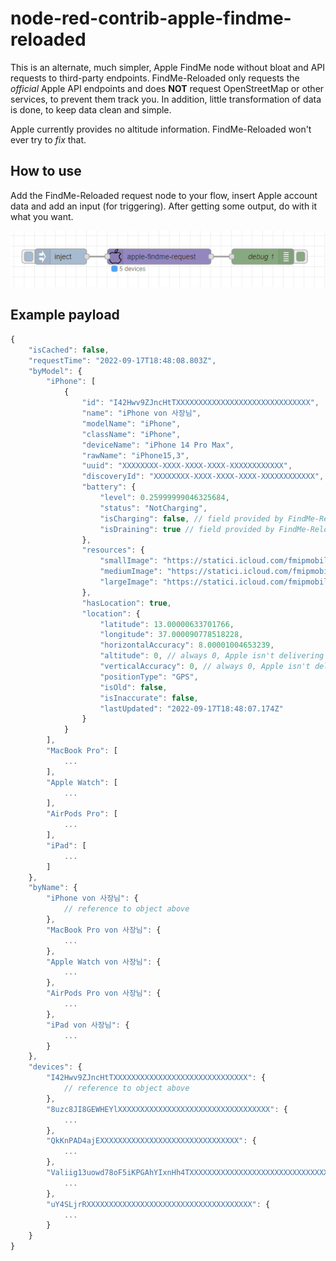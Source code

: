 # node-red-contrib-apple-findme-reloaded

This is an alternate, much simpler, Apple FindMe node without bloat and API requests to third-party endpoints. FindMe-Reloaded only requests the _official_ Apple API endpoints and does **NOT** request OpenStreetMap or other services, to prevent them track you. In addition, little transformation of data is done, to keep data clean and simple.

Apple currently provides no altitude information. FindMe-Reloaded won't ever try to _fix_ that.

## How to use

Add the FindMe-Reloaded request node to your flow, insert Apple account data and add an input (for triggering). After getting some output, do with it what you want.

![example low](images/example.png)

## Example payload

```javascript
{
    "isCached": false,
    "requestTime": "2022-09-17T18:48:08.803Z",
    "byModel": {
        "iPhone": [
            {
                "id": "I42Hwv9ZJncHtTXXXXXXXXXXXXXXXXXXXXXXXXXXXXXX",
                "name": "iPhone von 사장님",
                "modelName": "iPhone",
                "className": "iPhone",
                "deviceName": "iPhone 14 Pro Max",
                "rawName": "iPhone15,3",
                "uuid": "XXXXXXXX-XXXX-XXXX-XXXX-XXXXXXXXXXXX",
                "discoveryId": "XXXXXXXX-XXXX-XXXX-XXXX-XXXXXXXXXXXX",
                "battery": {
                    "level": 0.25999999046325684,
                    "status": "NotCharging",
                    "isCharging": false, // field provided by FindMe-Reloaded, makes life easier
                    "isDraining": true // field provided by FindMe-Reloaded, makes life easier
                },
                "resources": {
                    "smallImage": "https://statici.icloud.com/fmipmobile/deviceImages-9.0/iPhone/iPhone15,3-1-17-0/online-infobox.png",
                    "mediumImage": "https://statici.icloud.com/fmipmobile/deviceImages-9.0/iPhone/iPhone15,3-1-17-0/online-infobox__2x.png",
                    "largeImage": "https://statici.icloud.com/fmipmobile/deviceImages-9.0/iPhone/iPhone15,3-1-17-0/online-infobox__3x.png"
                },
                "hasLocation": true,
                "location": {
                    "latitude": 13.00000633701766,
                    "longitude": 37.000090778518228,
                    "horizontalAccuracy": 8.00001004653239,
                    "altitude": 0, // always 0, Apple isn't delivering values here
                    "verticalAccuracy": 0, // always 0, Apple isn't delivering values here
                    "positionType": "GPS",
                    "isOld": false,
                    "isInaccurate": false,
                    "lastUpdated": "2022-09-17T18:48:07.174Z"
                }
            }
        ],
        "MacBook Pro": [
            ...
        ],
        "Apple Watch": [
            ...
        ],
        "AirPods Pro": [
            ...
        ],
        "iPad": [
            ...
        ]
    },
    "byName": {
        "iPhone von 사장님": {
            // reference to object above
        },
        "MacBook Pro von 사장님": {
            ...
        },
        "Apple Watch von 사장님": {
            ...
        },
        "AirPods Pro von 사장님": {
            ...
        },
        "iPad von 사장님": {
            ...
        }
    },
    "devices": {
        "I42Hwv9ZJncHtTXXXXXXXXXXXXXXXXXXXXXXXXXXXXXX": {
            // reference to object above
        },
        "8uzc8JI8GEWHEYlXXXXXXXXXXXXXXXXXXXXXXXXXXXXXXXXXX": {
            ...
        },
        "QkKnPAD4ajEXXXXXXXXXXXXXXXXXXXXXXXXXXXXXXX": {
            ...
        },
        "Valiig13uowd78oF5iKPGAhYIxnHh4TXXXXXXXXXXXXXXXXXXXXXXXXXXXXXXXXXXXXXXXXXXXXXX": {
            ...
        },
        "uY4SLjrRXXXXXXXXXXXXXXXXXXXXXXXXXXXXXXXXXXXXX": {
            ...
        }
    }
}
```
